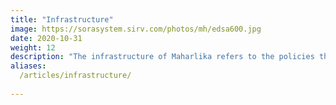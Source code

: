 ```yaml
---
title: "Infrastructure"
image: https://sorasystem.sirv.com/photos/mh/edsa600.jpg
date: 2020-10-31
weight: 12
description: "The infrastructure of Maharlika refers to the policies that build roads, bridges, ports, powerplants, and water systems in the country"
aliases:
  /articles/infrastructure/
  
---
```


<!-- The infrastructure for Maharlika  -->